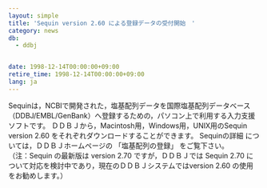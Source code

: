 ```yaml
---
layout: simple
title: 'Sequin version 2.60 による登録データの受付開始　'
category: news
db:
  - ddbj


date: 1998-12-14T00:00:00+09:00
retire_time: 1998-12-14T00:00:00+09:00
lang: ja
---
```


Sequinは，NCBIで開発された，塩基配列データを国際塩基配列データベース （DDBJ/EMBL/GenBank）へ登録するための，パソコン上で利用する入力支援ソフトです。 ＤＤＢＪから，Macintosh用，Windows用，UNIX用のSequin version 2.60 をそれぞれダウンロードすることができます。 Sequinの詳細 については，ＤＤＢＪホームページの 「塩基配列の登録」 をご覧下さい。<br>（注：Sequin の最新版は version 2.70 ですが，ＤＤＢＪでは Sequin 2.70 について対応を検討中であり，現在のＤＤＢＪシステムではversion 2.60 の使用をお勧めします。）
